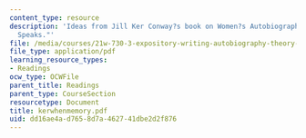 ```yaml
---
content_type: resource
description: 'Ideas from Jill Ker Conway?s book on Women?s Autobiography: "When Memory
  Speaks."'
file: /media/courses/21w-730-3-expository-writing-autobiography-theory-and-practice-spring-2001/dd16ae4ad7658d7a462741dbe2d2f876_kerwhenmemory.pdf
file_type: application/pdf
learning_resource_types:
- Readings
ocw_type: OCWFile
parent_title: Readings
parent_type: CourseSection
resourcetype: Document
title: kerwhenmemory.pdf
uid: dd16ae4a-d765-8d7a-4627-41dbe2d2f876
---
```

